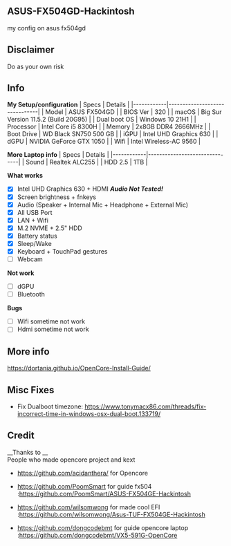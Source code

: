 ## ASUS-FX504GD-Hackintosh
my config on asus fx504gd
## Disclaimer
Do as your own risk
## Info
__My Setup/configuration__
| Specs | Details |
|------------|-------------------------------|
| Model | ASUS FX504GD |
| BIOS Ver | 320 |
| macOS | Big Sur Version 11.5.2 (Build 20G95) |
| Dual boot OS | Windows 10 21H1 |
| Processor | Intel Core i5 8300H |
| Memory | 2x8GB DDR4 2666MHz |
| Boot Drive | WD Black SN750 500 GB |
| iGPU | Intel UHD Graphics 630 |
| dGPU | NVIDIA GeForce GTX 1050 |
| Wifi | Intel Wireless-AC 9560 |

__More Laptop info__
| Specs | Details |
|------------|-------------------------------|
| Sound | Realtek ALC255 |
| HDD 2.5 | 1TB |

__What works__
- [x] Intel UHD Graphics 630 + HDMI ___Audio Not Tested!___
- [x] Screen brightness + fnkeys
- [x] Audio (Speaker + Internal Mic + Headphone + External Mic)
- [x] All USB Port
- [x] LAN + Wifi
- [x] M.2 NVME + 2.5" HDD
- [x] Battery status
- [x] Sleep/Wake
- [x] Keyboard + TouchPad gestures
- [ ] Webcam

__Not work__
- [ ] dGPU
- [ ] Bluetooth

__Bugs__
- [ ] Wifi sometime not work
- [ ] Hdmi sometime not work

## More info
https://dortania.github.io/OpenCore-Install-Guide/  

## Misc Fixes
- Fix Dualboot timezone: https://www.tonymacx86.com/threads/fix-incorrect-time-in-windows-osx-dual-boot.133719/  


## Credit
__Thanks to __  
People who made opencore project and kext

- https://github.com/acidanthera/ for Opencore

- https://github.com/PoomSmart for guide fx504 :https://github.com/PoomSmart/ASUS-FX504GE-Hackintosh

- https://github.com/wilsomwong for made cool EFI :https://github.com/wilsomwong/Asus-TUF-FX504GE-Hackintosh

- https://github.com/dongcodebmt for guide opencore laptop :https://github.com/dongcodebmt/VX5-591G-OpenCore
